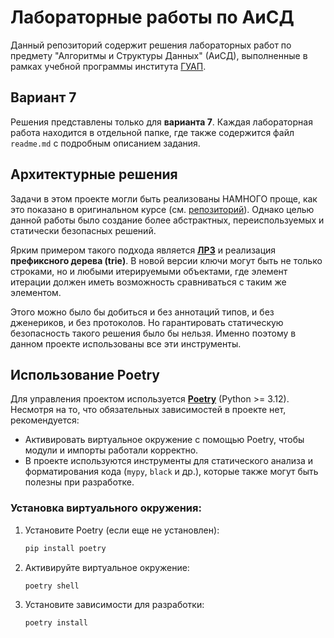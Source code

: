 # Лабораторные работы по АиСД

Данный репозиторий содержит решения лабораторных работ по предмету "Алгоритмы и Структуры Данных" (АиСД), выполненные в рамках учебной программы института [ГУАП](https://guap.ru/).

## Вариант 7

Решения представлены только для **варианта 7**. Каждая лабораторная работа находится в отдельной папке, где также содержится файл `readme.md` с подробным описанием задания.

## Архитектурные решения

Задачи в этом проекте могли быть реализованы НАМНОГО проще, как это показано в оригинальном курсе (см. [репозиторий](https://github.com/MADTeacher/python-algorithms-and-data-structures)). Однако целью данной работы было создание более абстрактных, переиспользуемых и статически безопасных решений.

Ярким примером такого подхода является [**ЛР3**](lab3/) и реализация **префиксного дерева (trie)**. В новой версии ключи могут быть не только строками, но и любыми итерируемыми объектами, где элемент итерации должен иметь возможность сравниваться с таким же элементом.

Этого можно было бы добиться и без аннотаций типов, и без дженериков, и без протоколов. Но гарантировать статическую безопасность такого решения было бы нельзя. Именно поэтому в данном проекте использованы все эти инструменты.

## Использование Poetry

Для управления проектом используется [**Poetry**](https://python-poetry.org/docs/) (Python >= 3.12). Несмотря на то, что обязательных зависимостей в проекте нет, рекомендуется:

- Активировать виртуальное окружение с помощью Poetry, чтобы модули и импорты работали корректно.
- В проекте используются инструменты для статического анализа и форматирования кода (`mypy`, `black` и др.), которые также могут быть полезны при разработке.

### Установка виртуального окружения:

1. Установите Poetry (если еще не установлен):
    ```bash
    pip install poetry
    ```

2. Активируйте виртуальное окружение:
    ```bash
    poetry shell
    ```

3. Установите зависимости для разработки:
    ```bash
    poetry install
    ```
